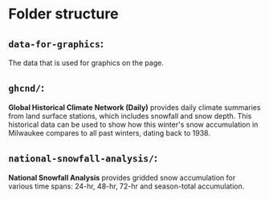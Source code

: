 # Folder structure

## `data-for-graphics`:

The data that is used for graphics on the page.

## `ghcnd/`:

**Global Historical Climate Network (Daily)** provides daily climate summaries from land surface stations, which includes snowfall and snow depth. This historical data can be used to show how this winter's snow accumulation in Milwaukee compares to all past winters, dating back to 1938.

## `national-snowfall-analysis/`:

**National Snowfall Analysis** provides gridded snow accumulation for various time spans: 24-hr, 48-hr, 72-hr and season-total accumulation. 
